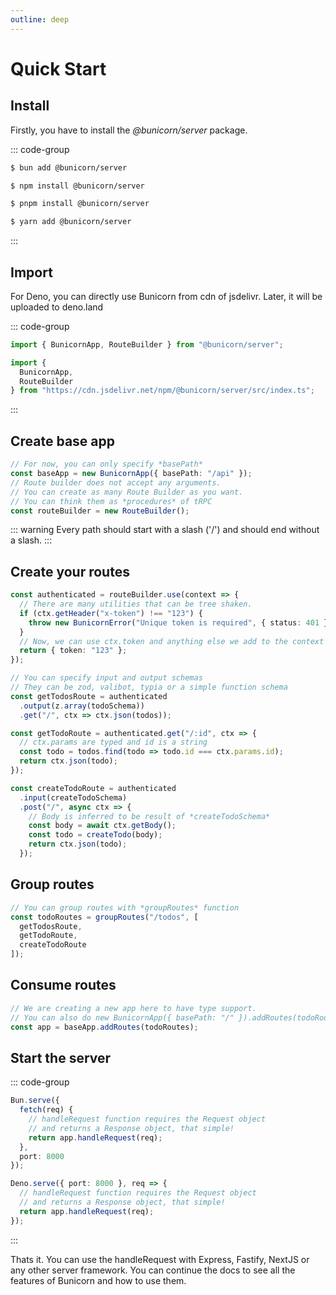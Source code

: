 ```yaml
---
outline: deep
---
```


# Quick Start

## Install

Firstly, you have to install the _@bunicorn/server_ package.

::: code-group

```sh [bun]
$ bun add @bunicorn/server
```

```sh [npm]
$ npm install @bunicorn/server
```

```sh [pnpm]
$ pnpm install @bunicorn/server
```

```sh [yarn]
$ yarn add @bunicorn/server
```

:::

## Import

For Deno, you can directly use Bunicorn from cdn of jsdelivr. Later, it will be uploaded to deno.land

::: code-group

```ts [bun/node]
import { BunicornApp, RouteBuilder } from "@bunicorn/server";
```

```ts [deno]
import {
  BunicornApp,
  RouteBuilder
} from "https://cdn.jsdelivr.net/npm/@bunicorn/server/src/index.ts";
```

:::

## Create base app

```ts
// For now, you can only specify *basePath*
const baseApp = new BunicornApp({ basePath: "/api" });
// Route builder does not accept any arguments.
// You can create as many Route Builder as you want.
// You can think them as *procedures* of tRPC
const routeBuilder = new RouteBuilder();
```

::: warning
Every path should start with a slash ('/') and should end without a slash.
:::

## Create your routes

```ts
const authenticated = routeBuilder.use(context => {
  // There are many utilities that can be tree shaken.
  if (ctx.getHeader("x-token") !== "123") {
    throw new BunicornError("Unique token is required", { status: 401 });
  }
  // Now, we can use ctx.token and anything else we add to the context
  return { token: "123" };
});

// You can specify input and output schemas
// They can be zod, valibot, typia or a simple function schema
const getTodosRoute = authenticated
  .output(z.array(todoSchema))
  .get("/", ctx => ctx.json(todos));

const getTodoRoute = authenticated.get("/:id", ctx => {
  // ctx.params are typed and id is a string
  const todo = todos.find(todo => todo.id === ctx.params.id);
  return ctx.json(todo);
});

const createTodoRoute = authenticated
  .input(createTodoSchema)
  .post("/", async ctx => {
    // Body is inferred to be result of *createTodoSchema*
    const body = await ctx.getBody();
    const todo = createTodo(body);
    return ctx.json(todo);
  });
```

## Group routes

```ts
// You can group routes with *groupRoutes* function
const todoRoutes = groupRoutes("/todos", [
  getTodosRoute,
  getTodoRoute,
  createTodoRoute
]);
```

## Consume routes

```ts
// We are creating a new app here to have type support.
// You can also do new BunicornApp({ basePath: "/" }).addRoutes(todoRoutes)
const app = baseApp.addRoutes(todoRoutes);
```

## Start the server

::: code-group

```ts [bun]
Bun.serve({
  fetch(req) {
    // handleRequest function requires the Request object
    // and returns a Response object, that simple!
    return app.handleRequest(req);
  },
  port: 8000
});
```

```ts [deno]
Deno.serve({ port: 8000 }, req => {
  // handleRequest function requires the Request object
  // and returns a Response object, that simple!
  return app.handleRequest(req);
});
```

:::

Thats it. You can use the handleRequest with Express, Fastify, NextJS or any other server framework. You can continue the docs to see all the features of Bunicorn and how to use them.
